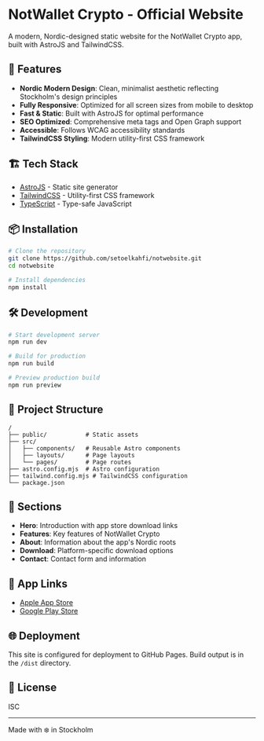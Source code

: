 # NotWallet Crypto - Official Website

A modern, Nordic-designed static website for the NotWallet Crypto app, built with AstroJS and TailwindCSS.

## 🚀 Features

- **Nordic Modern Design**: Clean, minimalist aesthetic reflecting Stockholm's design principles
- **Fully Responsive**: Optimized for all screen sizes from mobile to desktop
- **Fast & Static**: Built with AstroJS for optimal performance
- **SEO Optimized**: Comprehensive meta tags and Open Graph support
- **Accessible**: Follows WCAG accessibility standards
- **TailwindCSS Styling**: Modern utility-first CSS framework

## 🏗️ Tech Stack

- [AstroJS](https://astro.build/) - Static site generator
- [TailwindCSS](https://tailwindcss.com/) - Utility-first CSS framework
- [TypeScript](https://www.typescriptlang.org/) - Type-safe JavaScript

## 📦 Installation

```bash
# Clone the repository
git clone https://github.com/setoelkahfi/notwebsite.git
cd notwebsite

# Install dependencies
npm install
```

## 🛠️ Development

```bash
# Start development server
npm run dev

# Build for production
npm run build

# Preview production build
npm run preview
```

## 📝 Project Structure

```
/
├── public/           # Static assets
├── src/
│   ├── components/   # Reusable Astro components
│   ├── layouts/      # Page layouts
│   └── pages/        # Page routes
├── astro.config.mjs  # Astro configuration
├── tailwind.config.mjs # TailwindCSS configuration
└── package.json
```

## 🎨 Sections

- **Hero**: Introduction with app store download links
- **Features**: Key features of NotWallet Crypto
- **About**: Information about the app's Nordic roots
- **Download**: Platform-specific download options
- **Contact**: Contact form and information

## 📱 App Links

- [Apple App Store](https://apps.apple.com/app/notwallet)
- [Google Play Store](https://play.google.com/store/apps/details?id=com.notwallet)

## 🌐 Deployment

This site is configured for deployment to GitHub Pages. Build output is in the `/dist` directory.

## 📄 License

ISC

---

Made with ❄️ in Stockholm
